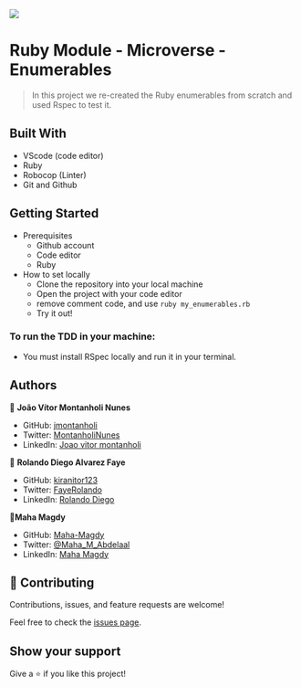 ![](https://img.shields.io/badge/Microverse-blueviolet)

# Ruby Module - Microverse - Enumerables

> In this project we re-created the Ruby enumerables from scratch and used Rspec to test it.

## Built With

- VScode (code editor)
- Ruby
- Robocop (Linter)
- Git and Github

## Getting Started
  * Prerequisites 
    * Github account
    * Code editor
    * Ruby
  * How to set locally
    * Clone the repository into your local machine
    * Open the project with your code editor
    * remove comment code, and use `ruby my_enumerables.rb`
    * Try it out!

### To run the TDD in your machine:
  * You must install RSpec locally and run it in your terminal.

## Authors

👤 **João Vítor Montanholi Nunes**

- GitHub: [jmontanholi](https://github.com/jmontanholi)
- Twitter: [MontanholiNunes](https://twitter.com/MontanholiNunes)
- LinkedIn: [Joao vitor montanholi](https://www.linkedin.com/in/joaovitormontanholi/)

👤 **Rolando Diego Alvarez Faye**

- GitHub: [kiranitor123](https://github.com/kiranitor123)
- Twitter: [FayeRolando](https://twitter.com/FayeRolando)
- LinkedIn: [Rolando Diego](https://www.linkedin.com/in/rolando-diego-alvarez-faye-b2b34a1a9/)

👤**Maha Magdy**

- GitHub: [Maha-Magdy](https://github.com/Maha-Magdy)
- Twitter: [@Maha_M_Abdelaal](https://twitter.com/Maha_M_Abdelaal)
- LinkedIn: [Maha Magdy](https://www.linkedin.com/in/maha-magdy-18a8a7116/)

## 🤝 Contributing

Contributions, issues, and feature requests are welcome!

Feel free to check the [issues page](https://github.com/jmontanholi/bubble_sort_Ruby/issues).

## Show your support

Give a ⭐️ if you like this project!
